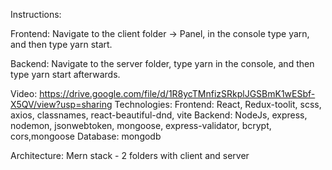 Instructions:

Frontend:
Navigate to the client folder -> Panel, in the console type yarn, and then type yarn start.

Backend:
Navigate to the server folder, type yarn in the console, and then type yarn start afterwards.

Video: https://drive.google.com/file/d/1R8ycTMnfizSRkplJGSBmK1wESbf-X5QV/view?usp=sharing
Technologies:
Frontend: React, Redux-toolit, scss, axios, classnames, react-beautiful-dnd, vite
Backend: NodeJs, express, nodemon, jsonwebtoken, mongoose, express-validator, bcrypt, cors,mongoose
Database: mongodb

Architecture:
Mern stack - 2 folders with client and server
